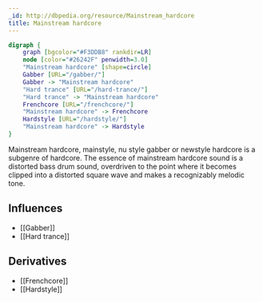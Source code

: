 ```yaml
---
_id: http://dbpedia.org/resource/Mainstream_hardcore
title: Mainstream hardcore
---
```


```dot
digraph {
	graph [bgcolor="#F3DDB8" rankdir=LR]
	node [color="#26242F" penwidth=3.0]
	"Mainstream hardcore" [shape=circle]
	Gabber [URL="/gabber/"]
	Gabber -> "Mainstream hardcore"
	"Hard trance" [URL="/hard-trance/"]
	"Hard trance" -> "Mainstream hardcore"
	Frenchcore [URL="/frenchcore/"]
	"Mainstream hardcore" -> Frenchcore
	Hardstyle [URL="/hardstyle/"]
	"Mainstream hardcore" -> Hardstyle
}
```

Mainstream hardcore, mainstyle, nu style gabber or newstyle hardcore is a subgenre of hardcore. The essence of mainstream hardcore sound is a distorted bass drum sound, overdriven to the point where it becomes clipped into a distorted square wave and makes a recognizably melodic tone.

## Influences

- [[Gabber]]
- [[Hard trance]]

## Derivatives

- [[Frenchcore]]
- [[Hardstyle]]
